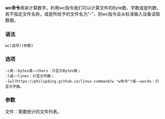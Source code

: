 **wc命令**用来计算数字。利用wc指令我们可以计算文件的Byte数、字数或是列数，若不指定文件名称，或是所给予的文件名为“-”，则wc指令会从标准输入设备读取数据。

### 语法  

```
wc(选项)(参数)
```

### 选项  

```
-c或--bytes或——chars：只显示Bytes数；
-l或——lines：只显示列数；
-[w](https://philipding.github.io/linux-command/w "w命令")或——words：只显示字数。
```

### 参数  

文件：需要统计的文件列表。